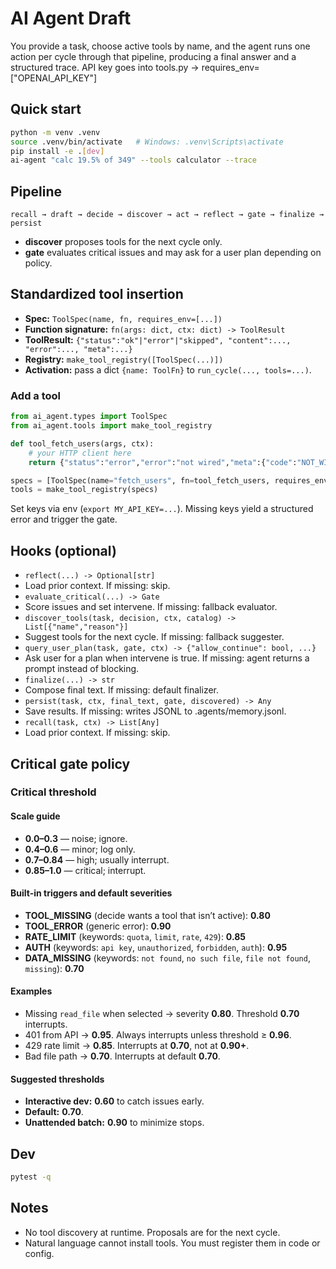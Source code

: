 # AI Agent Draft

You provide a task, choose active tools by name, and the agent runs one action per cycle through that pipeline, producing a final answer and a structured trace.
API key goes into tools.py -> requires_env=["OPENAI_API_KEY"]
## Quick start
```bash
python -m venv .venv
source .venv/bin/activate   # Windows: .venv\Scripts\activate
pip install -e .[dev]
ai-agent "calc 19.5% of 349" --tools calculator --trace
```

## Pipeline
`recall → draft → decide → discover → act → reflect → gate → finalize → persist`

- **discover** proposes tools for the next cycle only.
- **gate** evaluates critical issues and may ask for a user plan depending on policy.

## Standardized tool insertion
- **Spec:** `ToolSpec(name, fn, requires_env=[...])`
- **Function signature:** `fn(args: dict, ctx: dict) -> ToolResult`
- **ToolResult:** `{"status":"ok"|"error"|"skipped", "content":..., "error":..., "meta":...}`
- **Registry:** `make_tool_registry([ToolSpec(...)])`
- **Activation:** pass a dict `{name: ToolFn}` to `run_cycle(..., tools=...)`.

### Add a tool
```python
from ai_agent.types import ToolSpec
from ai_agent.tools import make_tool_registry

def tool_fetch_users(args, ctx):
    # your HTTP client here
    return {"status":"error","error":"not wired","meta":{"code":"NOT_WIRED"}}

specs = [ToolSpec(name="fetch_users", fn=tool_fetch_users, requires_env=["MY_API_KEY"])]
tools = make_tool_registry(specs)
```
Set keys via env (`export MY_API_KEY=...`). Missing keys yield a structured error and trigger the gate.

## Hooks (optional)
- `reflect(...) -> Optional[str]`
- Load prior context. If missing: skip.
- `evaluate_critical(...) -> Gate`
- Score issues and set intervene. If missing: fallback evaluator.
- `discover_tools(task, decision, ctx, catalog) -> List[{"name","reason"}]`
- Suggest tools for the next cycle. If missing: fallback suggester.
- `query_user_plan(task, gate, ctx) -> {"allow_continue": bool, ...}`
- Ask user for a plan when intervene is true. If missing: agent returns a prompt instead of blocking.
- `finalize(...) -> str`
- Compose final text. If missing: default finalizer.
- `persist(task, ctx, final_text, gate, discovered) -> Any`
- Save results. If missing: writes JSONL to .agents/memory.jsonl.
- `recall(task, ctx) -> List[Any]`
- Load prior context. If missing: skip.

## Critical gate policy
### Critical threshold

#### Scale guide

* **0.0–0.3** — noise; ignore.
* **0.4–0.6** — minor; log only.
* **0.7–0.84** — high; usually interrupt.
* **0.85–1.0** — critical; interrupt.

#### Built-in triggers and default severities

* **TOOL_MISSING** (decide wants a tool that isn’t active): **0.80**
* **TOOL_ERROR** (generic error): **0.90**
* **RATE_LIMIT** (keywords: `quota`, `limit`, `rate`, `429`): **0.85**
* **AUTH** (keywords: `api key`, `unauthorized`, `forbidden`, `auth`): **0.95**
* **DATA_MISSING** (keywords: `not found`, `no such file`, `file not found`, `missing`): **0.70**

#### Examples

* Missing `read_file` when selected → severity **0.80**. Threshold **0.70** interrupts.
* 401 from API → **0.95**. Always interrupts unless threshold ≥ **0.96**.
* 429 rate limit → **0.85**. Interrupts at **0.70**, not at **0.90+**.
* Bad file path → **0.70**. Interrupts at default **0.70**.

#### Suggested thresholds

* **Interactive dev:** **0.60** to catch issues early.
* **Default:** **0.70**.
* **Unattended batch:** **0.90** to minimize stops.

## Dev
```bash
pytest -q
```

## Notes
- No tool discovery at runtime. Proposals are for the next cycle.
- Natural language cannot install tools. You must register them in code or config.
